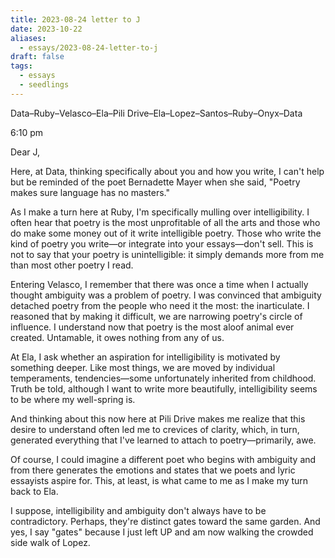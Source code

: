 ```yaml
---
title: 2023-08-24 letter to J
date: 2023-10-22
aliases:
  - essays/2023-08-24-letter-to-j
draft: false
tags:
  - essays
  - seedlings
---
```

Data–Ruby–Velasco–Ela–Pili Drive–Ela–Lopez–Santos–Ruby–Onyx–Data

6:10 pm

Dear J,

Here, at Data, thinking specifically about you and how you write, I can't help but be reminded of the poet Bernadette Mayer when she said, "Poetry makes sure language has no masters."

As I make a turn here at Ruby, I'm specifically mulling over intelligibility. I often hear that poetry is the most unprofitable of all the arts and those who do make some money out of it write intelligible poetry. Those who write the kind of poetry you write—or integrate into your essays—don't sell. This is not to say that your poetry is unintelligible: it simply demands more from me than most other poetry I read.

Entering Velasco, I remember that there was once a time when I actually thought ambiguity was a problem of poetry. I was convinced that ambiguity detached poetry from the people who need it the most: the inarticulate. I reasoned that by making it difficult, we are narrowing poetry's circle of influence. I understand now that poetry is the most aloof animal ever created. Untamable, it owes nothing from any of us.

At Ela, I ask whether an aspiration for intelligibility is motivated by something deeper. Like most things, we are moved by individual temperaments, tendencies—some unfortunately inherited from childhood. Truth be told, although I want to write more beautifully, intelligibility seems to be where my well-spring is.

And thinking about this now here at Pili Drive makes me realize that this desire to understand often led me to crevices of clarity, which, in turn, generated everything that I've learned to attach to poetry—primarily, awe.

Of course, I could imagine a different poet who begins with ambiguity and from there generates the emotions and states that we poets and lyric essayists aspire for. This, at least, is what came to me as I make my turn back to Ela.

I suppose, intelligibility and ambiguity don't always have to be contradictory. Perhaps, they're distinct gates toward the same garden. And yes, I say "gates" because I just left UP and am now walking the crowded side walk of Lopez.